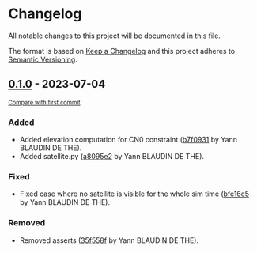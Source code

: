 # Changelog

All notable changes to this project will be documented in this file.

The format is based on [Keep a Changelog](http://keepachangelog.com/en/1.0.0/)
and this project adheres to [Semantic Versioning](http://semver.org/spec/v2.0.0.html).

<!-- insertion marker -->
## [0.1.0](0.1.0) - 2023-07-04

<small>[Compare with first commit]()</small>

### Added

- Added elevation computation for CN0 constraint ([b7f0931](ssh://git@git:7999/~blaudiy/constellation_design/commit/b7f0931719b28d735a68cdbad638988cb03086ab) by Yann BLAUDIN DE THE).
- Added satellite.py ([a8095e2](ssh://git@git:7999/~blaudiy/constellation_design/commit/a8095e2db6c5c3d0543283473d255b99a0c2baa3) by Yann BLAUDIN DE THE).

### Fixed

- Fixed case where no satellite is visible for the whole sim time ([bfe16c5](ssh://git@git:7999/~blaudiy/constellation_design/commit/bfe16c5d2fc1143c8272d31654181d837b0eaabd) by Yann BLAUDIN DE THE).

### Removed

- Removed asserts ([35f558f](ssh://git@git:7999/~blaudiy/constellation_design/commit/35f558f513fe876d31c3ae1f83c3ef35715be00e) by Yann BLAUDIN DE THE).

